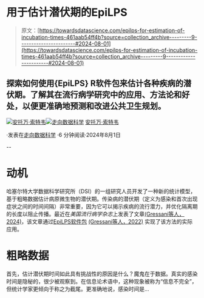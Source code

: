 # 用于估计潜伏期的EpiLPS

> 原文：[https://towardsdatascience.com/epilps-for-estimation-of-incubation-times-461aab54ff4b?source=collection_archive---------9-----------------------#2024-08-01](https://towardsdatascience.com/epilps-for-estimation-of-incubation-times-461aab54ff4b?source=collection_archive---------9-----------------------#2024-08-01)

## 探索如何使用{EpiLPS} R软件包来估计各种疾病的潜伏期。了解其在流行病学研究中的应用、方法论和好处，以便更准确地预测和改进公共卫生规划。

[](https://antoinesoetewey.medium.com/?source=post_page---byline--461aab54ff4b--------------------------------)[![安托万·索特韦](../Images/51d7837d18ff15a62cac2343a485e35d.png)](https://antoinesoetewey.medium.com/?source=post_page---byline--461aab54ff4b--------------------------------)[](https://towardsdatascience.com/?source=post_page---byline--461aab54ff4b--------------------------------)[![走向数据科学](../Images/a6ff2676ffcc0c7aad8aaf1d79379785.png)](https://towardsdatascience.com/?source=post_page---byline--461aab54ff4b--------------------------------) [安托万·索特韦](https://antoinesoetewey.medium.com/?source=post_page---byline--461aab54ff4b--------------------------------)

·发表在[走向数据科学](https://towardsdatascience.com/?source=post_page---byline--461aab54ff4b--------------------------------) ·6 分钟阅读·2024年8月1日

--

# 动机

哈塞尔特大学数据科学研究所（DSI）的一组研究人员开发了一种新的统计模型，基于粗略数据估计病原微生物的潜伏期。传染病的潜伏期（定义为感染和首次出现症状之间的时间间隔）非常重要，因为它可以揭示疾病的流行潜力，并优化隔离期的长度以阻止传播。最近在*美国流行病学杂志*上发表了文章[(Gressani等人，2024)](https://doi.org/10.1093/aje/kwae192)，该文章通过[EpiLPS软件包](https://statsandr.com/blog/paper-epilps-a-fast-and-flexible-bayesian-tool-for-estimation-of-the-time-varying-reproduction-number/) [(Gressani等人，2022)](https://doi.org/10.1371/journal.pcbi.1010618) 实现了该方法的实际应用。

# 粗略数据

首先，估计潜伏期时间如此具有挑战性的原因是什么？魔鬼在于数据。真实的感染时间是隐秘的，很少被观察到。在信息论术语中，这种现象被称为“信息不完全”，但统计学家更倾向于称之为截尾。更准确地说，感染时间是…
